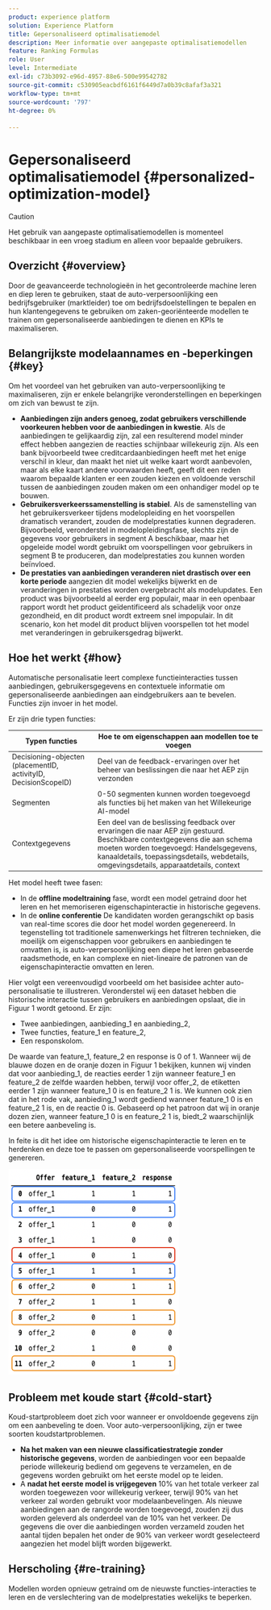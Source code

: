 ```yaml
---
product: experience platform
solution: Experience Platform
title: Gepersonaliseerd optimalisatiemodel
description: Meer informatie over aangepaste optimalisatiemodellen
feature: Ranking Formulas
role: User
level: Intermediate
exl-id: c73b3092-e96d-4957-88e6-500e99542782
source-git-commit: c530905eacbdf6161f6449d7a0b39c8afaf3a321
workflow-type: tm+mt
source-wordcount: '797'
ht-degree: 0%

---
```


# Gepersonaliseerd optimalisatiemodel {#personalized-optimization-model}

>[!CAUTION]
>
>Het gebruik van aangepaste optimalisatiemodellen is momenteel beschikbaar in een vroeg stadium en alleen voor bepaalde gebruikers.

## Overzicht {#overview}

Door de geavanceerde technologieën in het gecontroleerde machine leren en diep leren te gebruiken, staat de auto-verpersoonlijking een bedrijfsgebruiker (marktleider) toe om bedrijfsdoelstellingen te bepalen en hun klantengegevens te gebruiken om zaken-georiënteerde modellen te trainen om gepersonaliseerde aanbiedingen te dienen en KPIs te maximaliseren.

## Belangrijkste modelaannames en -beperkingen {#key}

Om het voordeel van het gebruiken van auto-verpersoonlijking te maximaliseren, zijn er enkele belangrijke veronderstellingen en beperkingen om zich van bewust te zijn.

* **Aanbiedingen zijn anders genoeg, zodat gebruikers verschillende voorkeuren hebben voor de aanbiedingen in kwestie**. Als de aanbiedingen te gelijkaardig zijn, zal een resulterend model minder effect hebben aangezien de reacties schijnbaar willekeurig zijn.
Als een bank bijvoorbeeld twee creditcardaanbiedingen heeft met het enige verschil in kleur, dan maakt het niet uit welke kaart wordt aanbevolen, maar als elke kaart andere voorwaarden heeft, geeft dit een reden waarom bepaalde klanten er een zouden kiezen en voldoende verschil tussen de aanbiedingen zouden maken om een onhandiger model op te bouwen.
* **Gebruikersverkeerssamenstelling is stabiel**. Als de samenstelling van het gebruikersverkeer tijdens modelopleiding en het voorspellen dramatisch verandert, zouden de modelprestaties kunnen degraderen. Bijvoorbeeld, veronderstel in modelopleidingsfase, slechts zijn de gegevens voor gebruikers in segment A beschikbaar, maar het opgeleide model wordt gebruikt om voorspellingen voor gebruikers in segment B te produceren, dan modelprestaties zou kunnen worden beïnvloed.
* **De prestaties van aanbiedingen veranderen niet drastisch over een korte periode** aangezien dit model wekelijks bijwerkt en de veranderingen in prestaties worden overgebracht als modelupdates. Een product was bijvoorbeeld al eerder erg populair, maar in een openbaar rapport wordt het product geïdentificeerd als schadelijk voor onze gezondheid, en dit product wordt extreem snel impopulair. In dit scenario, kon het model dit product blijven voorspellen tot het model met veranderingen in gebruikersgedrag bijwerkt.

## Hoe het werkt {#how}

Automatische personalisatie leert complexe functieinteracties tussen aanbiedingen, gebruikersgegevens en contextuele informatie om gepersonaliseerde aanbiedingen aan eindgebruikers aan te bevelen. Functies zijn invoer in het model.

Er zijn drie typen functies:

| Typen functies | Hoe te om eigenschappen aan modellen toe te voegen |
|--------------|----------------------------|
| Decisioning-objecten (placementID, activityID, DecisionScopeID) | Deel van de feedback-ervaringen over het beheer van beslissingen die naar het AEP zijn verzonden |
| Segmenten | 0-50 segmenten kunnen worden toegevoegd als functies bij het maken van het Willekeurige AI-model |
| Contextgegevens | Een deel van de beslissing feedback over ervaringen die naar AEP zijn gestuurd. Beschikbare contextgegevens die aan schema moeten worden toegevoegd: Handelsgegevens, kanaaldetails, toepassingsdetails, webdetails, omgevingsdetails, apparaatdetails, context |

Het model heeft twee fasen:

* In de **offline modeltraining** fase, wordt een model getraind door het leren en het memoriseren eigenschapinteractie in historische gegevens.
* In de **online conferentie** De kandidaten worden gerangschikt op basis van real-time scores die door het model worden gegenereerd. In tegenstelling tot traditionele samenwerkings het filtreren technieken, die moeilijk om eigenschappen voor gebruikers en aanbiedingen te omvatten is, is auto-verpersoonlijking een diepe het leren gebaseerde raadsmethode, en kan complexe en niet-lineaire de patronen van de eigenschapinteractie omvatten en leren.

Hier volgt een vereenvoudigd voorbeeld om het basisidee achter auto-personalisatie te illustreren. Veronderstel wij een dataset hebben die historische interactie tussen gebruikers en aanbiedingen opslaat, die in Figuur 1 wordt getoond. Er zijn:
* Twee aanbiedingen, aanbieding_1 en aanbieding_2,
* Twee functies, feature_1 en feature_2,
* Een responskolom.

De waarde van feature_1, feature_2 en response is 0 of 1. Wanneer wij de blauwe dozen en de oranje dozen in Figuur 1 bekijken, kunnen wij vinden dat voor aanbieding_1, de reacties eerder 1 zijn wanneer feature_1 en feature_2 de zelfde waarden hebben, terwijl voor offer_2, de etiketten eerder 1 zijn wanneer feature_1 0 is en feature_2 1 is. We kunnen ook zien dat in het rode vak, aanbieding_1 wordt gediend wanneer feature_1 0 is en feature_2 1 is, en de reactie 0 is. Gebaseerd op het patroon dat wij in oranje dozen zien, wanneer feature_1 0 is en feature_2 1 is, biedt_2 waarschijnlijk een betere aanbeveling is.

In feite is dit het idee om historische eigenschapinteractie te leren en te herdenken en deze toe te passen om gepersonaliseerde voorspellingen te genereren.

![](../assets/perso-ranking-schema.png)

## Probleem met koude start {#cold-start}

Koud-startprobleem doet zich voor wanneer er onvoldoende gegevens zijn om een aanbeveling te doen. Voor auto-verpersoonlijking, zijn er twee soorten koudstartproblemen.

* **Na het maken van een nieuwe classificatiestrategie zonder historische gegevens**, worden de aanbiedingen voor een bepaalde periode willekeurig bediend om gegevens te verzamelen, en de gegevens worden gebruikt om het eerste model op te leiden.
* A **nadat het eerste model is vrijgegeven** 10% van het totale verkeer zal worden toegewezen voor willekeurig verkeer, terwijl 90% van het verkeer zal worden gebruikt voor modelaanbevelingen. Als nieuwe aanbiedingen aan de rangorde worden toegevoegd, zouden zij dus worden geleverd als onderdeel van de 10% van het verkeer. De gegevens die over die aanbiedingen worden verzameld zouden het aantal tijden bepalen het onder de 90% van verkeer wordt geselecteerd aangezien het model blijft worden bijgewerkt.

## Herscholing {#re-training}

Modellen worden opnieuw getraind om de nieuwste functies-interacties te leren en de verslechtering van de modelprestaties wekelijks te beperken.
